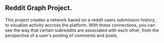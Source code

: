 ## Reddit Graph Project.

This project creates a network based on a reddit users submission history, to visualize activity accross the platform.
With these connections, you can see the way that certain subreddits are associated with each other, from the perspective of
a user's posting of comments and posts.
